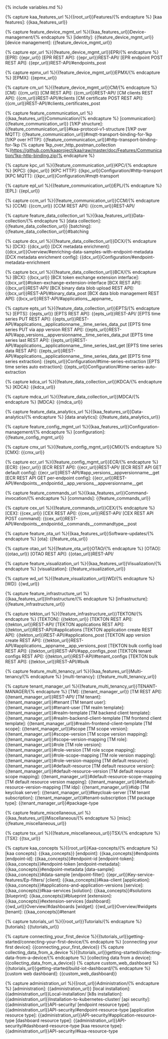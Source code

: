 {% include variables.md %}


<!--== Features and components ==-->
{% capture kaa_features_url %}{{root_url}}Features/{% endcapture %}
[kaa features]: {{kaa_features_url}}


<!-- Device management -->
{% capture feature_device_mgmt_url %}{{kaa_features_url}}Device-management/{% endcapture %}
[identity]: {{feature_device_mgmt_url}}
[device management]: {{feature_device_mgmt_url}}

{% capture epr_url %}{{feature_device_mgmt_url}}EPR/{% endcapture %}
[EPR]:                          {{epr_url}}
[EPR REST API]:                 {{epr_url}}REST-API/
[EPR endpoint POST REST API]:   {{epr_url}}REST-API/#endpoints_post

{% capture epmx_url %}{{feature_device_mgmt_url}}EPMX/{% endcapture %}
[EPMX]: {{epmx_url}}

{% capture cm_url %}{{feature_device_mgmt_url}}CM/{% endcapture %}
[CM]: {{cm_url}}
[CM REST API]:                  {{cm_url}}REST-API/
[CM clients REST API]:          {{cm_url}}REST-API/#clients
[CM certificate POST REST API]: {{cm_url}}REST-API/#clients_certificates_post


<!-- Communication -->
{% capture feature_communication_url %}{{kaa_features_url}}Communication/{% endcapture %}
[communication]:  {{feature_communication_url}}
[1/KP structure]: {{feature_communication_url}}#kaa-protocol-v1-structure
[1/KP over MQTT]: {{feature_communication_url}}#mqtt-transport-binding-for-1kp
[1/KP over HTTP]: {{feature_communication_url}}#http-transport-binding-for-1kp
{% capture 1kp_over_http_postman_collection %}https://github.com/kaaproject/kaa/raw/master/doc/Features/Communication/1kp-http-binding.zip{% endcapture %}

{% capture kpc_url %}{{feature_communication_url}}KPC/{% endcapture %}
[KPC]: {{kpc_url}}
[KPC HTTP]: {{kpc_url}}Configuration/#http-transport
[KPC MQTT]: {{kpc_url}}Configuration/#mqtt-transport

{% capture epl_url %}{{feature_communication_url}}EPL/{% endcapture %}
[EPL]: {{epl_url}}

{% capture ccm_url %}{{feature_communication_url}}CCM/{% endcapture %}
[CCM]: {{ccm_url}}
[CCM REST API]: {{ccm_url}}REST-API/


<!-- Data collection -->
{% capture feature_data_collection_url %}{{kaa_features_url}}Data-collection/{% endcapture %}
[data collection]: {{feature_data_collection_url}}
[batching]: {{feature_data_collection_url}}#batching

{% capture dcx_url %}{{feature_data_collection_url}}DCX/{% endcapture %}
[DCX]: {{dcx_url}}
[DCX metadata enrichment]:        {{dcx_url}}Overview/#enriching-data-samples-with-endpoint-metadata
[DCX metadata enrichment config]: {{dcx_url}}Configuration/#endpoint-metadata-enrichment

{% capture bcx_url %}{{feature_data_collection_url}}BCX/{% endcapture %}
[BCX]:                                      {{bcx_url}}
[BCX token exchange extension interface]:   {{bcx_url}}#token-exchange-extension-interface
[BCX REST API]:                             {{bcx_url}}REST-API/
[BCX binary data blob upload REST API]:     {{bcx_url}}REST-API/#binary_data_post
[BCX data blob management REST API]:        {{bcx_url}}REST-API/#applications__appname_

{% capture epts_url %}{{feature_data_collection_url}}EPTS/{% endcapture %}
[EPTS]:                                             {{epts_url}}
[EPTS REST API]:                                    {{epts_url}}REST-API/
[EPTS time series PUT REST API]:                    {{epts_url}}REST-API/#applications__applicationname__time_series_data_put
[EPTS time series PUT via app version REST API]:    {{epts_url}}REST-API/#app_versions__appversionname__time_series_data_put
[EPTS time series last REST API]:                   {{epts_url}}REST-API/#applications__applicationname__time_series_last_get
[EPTS time series data REST API]:                   {{epts_url}}REST-API/#applications__applicationname__time_series_data_get
[EPTS time series extraction]:                      {{epts_url}}Configuration/#time-series-extraction
[EPTS time series auto extraction]:                 {{epts_url}}Configuration/#time-series-auto-extraction

{% capture kdca_url %}{{feature_data_collection_url}}KDCA/{% endcapture %}
[KDCA]: {{kdca_url}}

{% capture mdca_url %}{{feature_data_collection_url}}MDCA/{% endcapture %}
[MDCA]: {{mdca_url}}

<!-- Data analytics -->
{% capture feature_data_analytics_url %}{{kaa_features_url}}Data-analytics/{% endcapture %}
[data analytics]: {{feature_data_analytics_url}}

<!-- Configuration management -->
{% capture feature_config_mgmt_url %}{{kaa_features_url}}Configuration-management/{% endcapture %}
[configuration]: {{feature_config_mgmt_url}}

{% capture cmx_url %}{{feature_config_mgmt_url}}CMX/{% endcapture %}
[CMX]: {{cmx_url}}

{% capture ecr_url %}{{feature_config_mgmt_url}}ECR/{% endcapture %}
[ECR]: {{ecr_url}}
[ECR REST API]:                         {{ecr_url}}REST-API/
[ECR REST API GET default config]:      {{ecr_url}}REST-API/#app_versions__appversionname__get
[ECR REST API GET per-endpoint config]: {{ecr_url}}REST-API/#endpoints__endpointid__app_versions__appversionname__get


<!-- Commands -->
{% capture feature_commands_url %}{{kaa_features_url}}Command-invocation/{% endcapture %}
[commands]: {{feature_commands_url}}

{% capture cex_url %}{{feature_commands_url}}CEX/{% endcapture %}
[CEX]: {{cex_url}}
[CEX REST API]: {{cex_url}}REST-API/
[CEX REST API POST command]: {{cex_url}}REST-API/#endpoints__endpointid__commands__commandtype__post


<!-- Software updates -->
{% capture feature_ota_url %}{{kaa_features_url}}Software-updates/{% endcapture %}
[ota]: {{feature_ota_url}}

{% capture otao_url %}{{feature_ota_url}}OTAO/{% endcapture %}
[OTAO]: {{otao_url}}
[OTAO REST API]: {{otao_url}}REST-API/


<!-- Visualization -->
{% capture feature_visualization_url %}{{kaa_features_url}}Visualization/{% endcapture %}
[visualization]: {{feature_visualization_url}}

{% capture wd_url %}{{feature_visualization_url}}WD/{% endcapture %}
[WD]: {{wd_url}}


<!-- Infrastructure -->
{% capture feature_infrastructure_url %}{{kaa_features_url}}Infrastructure/{% endcapture %}
[infrastructure]: {{feature_infrastructure_url}}

{% capture tekton_url %}{{feature_infrastructure_url}}TEKTON/{% endcapture %}
[TEKTON]:                               {{tekton_url}}
[TEKTON REST API]:                      {{tekton_url}}REST-API/
[TEKTON applications REST API]:         {{tekton_url}}REST-API/#applications
[TEKTON application create REST API]:   {{tekton_url}}REST-API/#applications_post
[TEKTON app version create REST API]:   {{tekton_url}}REST-API/#applications__appname__app_versions_post
[TEKTON bulk config load REST API]:     {{tekton_url}}REST-API/#app_configs_post
[TEKTON tenant configs REST API]:       {{tekton_url}}REST-API/#tenant_configs
[TEKTON bulk REST API]:                 {{tekton_url}}REST-API/#bulk


<!-- Multi-tenancy -->
{% capture feature_multi_tenancy_url %}{{kaa_features_url}}Multi-tenancy/{% endcapture %}
[multi-tenancy]: {{feature_multi_tenancy_url}}

{% capture tenant_manager_url %}{{feature_multi_tenancy_url}}TENANT-MANAGER/{% endcapture %}
[TM]:                                   {{tenant_manager_url}}
[TM REST API]:                          {{tenant_manager_url}}REST-API/
[TM tenant]:                            {{tenant_manager_url}}#tenant
[TM tenant user]:                       {{tenant_manager_url}}#tenant-user
[TM realm template]:                    {{tenant_manager_url}}#realm-template
[TM backend client template]:           {{tenant_manager_url}}#realm-backend-client-template
[TM frontend client template]:          {{tenant_manager_url}}#realm-frontend-client-template
[TM scope]:                             {{tenant_manager_url}}#scope
[TM scope version]:                     {{tenant_manager_url}}#scope-version
[TM scope version mapping]:             {{tenant_manager_url}}#scope-version-mapping
[TM role]:                              {{tenant_manager_url}}#role
[TM role version]:                      {{tenant_manager_url}}#role-version
[TM role scope mapping]:                {{tenant_manager_url}}#role-scope-mapping
[TM role version mapping]:              {{tenant_manager_url}}#role-version-mapping
[TM default resource]:                  {{tenant_manager_url}}#default-resource
[TM default resource version]:          {{tenant_manager_url}}#default-resource-version
[TM default resource scope mapping]:    {{tenant_manager_url}}#default-resource-scope-mapping
[TM default resource version mapping]:  {{tenant_manager_url}}#default-resource-version-mapping
[TM idp]:                               {{tenant_manager_url}}#idp
[TM keycloak server]:                   {{tenant_manager_url}}#keycloak-server
[TM tenant subscription]:               {{tenant_manager_url}}#tenant-subscription
[TM package type]:                      {{tenant_manager_url}}#package-type


<!-- Miscellaneous -->
{% capture feature_miscellaneous_url %}{{kaa_features_url}}Miscellaneous/{% endcapture %}
[misc]: {{feature_miscellaneous_url}}

{% capture tsx_url %}{{feature_miscellaneous_url}}TSX/{% endcapture %}
[TSX]: {{tsx_url}}


<!--== Kaa RFCs ==-->
[RFCs]:     {{rfc_url}}#kaa-rfcs
[1/KP]:     {{rfc_url}}blob/master/0001/README.md
[2/DCP]:    {{rfc_url}}blob/master/0002/README.md
[3/ISM]:    {{rfc_url}}blob/master/0003/README.md
[4/ESP]:    {{rfc_url}}blob/master/0004/README.md
[6/CDTP]:   {{rfc_url}}blob/master/0006/README.md
[7/CMP]:    {{rfc_url}}blob/master/0007/README.md
[8/KPSR]:   {{rfc_url}}blob/master/0008/README.md
[9/ELCE]:   {{rfc_url}}blob/master/0009/README.md
[10/EPMP]:  {{rfc_url}}blob/master/0010/README.md
[11/CEP]:   {{rfc_url}}blob/master/0011/README.md
[12/CIP]:   {{rfc_url}}blob/master/0012/README.md
[13/DSTP]:  {{rfc_url}}blob/master/0013/README.md
[14/TSTP]:  {{rfc_url}}blob/master/0014/README.md
[15/EME]:   {{rfc_url}}blob/master/0015/README.md
[16/ECAP]:  {{rfc_url}}blob/master/0016/README.md
[17/SCMP]:  {{rfc_url}}blob/master/0017/README.md
[18/EFE]:   {{rfc_url}}blob/master/0018/README.md
[19/EPMMP]: {{rfc_url}}blob/master/0019/README.md
[20/EFMP]:  {{rfc_url}}blob/master/0020/README.md
[21/TLE]:   {{rfc_url}}blob/master/0021/README.md
[22/CAP]:   {{rfc_url}}blob/master/0022/README.md


<!--== Kaa terminology ==-->
[architecture overview]:    {{root_url}}Architecture-overview/
[scalability]:              {{root_url}}Architecture-overview/#scalability
[service configuration]:    {{root_url}}Architecture-overview/#configuration

{% capture kaa_concepts %}{{root_url}}Kaa-concepts/{% endcapture %}
[kaa concepts]:         {{kaa_concepts}}
[endpoint]:             {{kaa_concepts}}#endpoints
[endpoint-id]:          {{kaa_concepts}}#endpoint-id
[endpoint-token]:       {{kaa_concepts}}#endpoint-token
[endpoint-metadata]:    {{kaa_concepts}}#endpoint-metadata
[data-sample]:          {{kaa_concepts}}#data-sample
[endpoint-filter]:      {{epr_url}}Key-service-features/Ep-filters/
[client]:               {{kaa_concepts}}#kaa-client
[application]:          {{kaa_concepts}}#applications-and-application-versions
[service]:              {{kaa_concepts}}#kaa-services
[solution]:             {{kaa_concepts}}#solutions
[blueprint]:            {{kaa_concepts}}#blueprint
[extension]:            {{kaa_concepts}}#extension-services
[dashboard]:            {{wd_url}}Overview/#dashboards
[widget]:               {{wd_url}}Overview/#widgets
[tenant]:               {{kaa_concepts}}#tenant

<!--== Tutorials ==-->
{% capture tutorials_url %}{{root_url}}Tutorials/{% endcapture %}
[tutorials]:                              {{tutorials_url}}

<!--== Getting Started ==-->
{% capture connecting_your_first_device %}{{tutorials_url}}getting-started/connecting-your-first-device/{% endcapture %}
[connecting your first device]:           {{connecting_your_first_device}}
{% capture collecting_data_from_a_device %}{{tutorials_url}}getting-started/collecting-data-from-a-device/{% endcapture %}
[collecting data from a device]:          {{collecting_data_from_a_device}}
{% capture custom_web_dashboard %}        {{tutorials_url}}getting-started/build-iot-dashboard/{% endcapture %}
[custom web dashboard]:                   {{custom_web_dashboard}}

[iot notification tutorial]:              {{tutorials_url}}getting-started/iot-notification/
[kaa cloud getting started]:              {{tutorials_url}}getting-started/getting-started-kaa-cloud/

<!--== Device Integration ==-->
[connect Arduino (MKR-1010 + MKR-ENV)]:   {{tutorials_url}}connect-arduino-mkr-1010-to-kaa-platform/
[connect BlitzWolf smart socket]:         {{tutorials_url}}connect-blitzwolf-smart-socket/
[how to connect an ESP8266]:              {{tutorials_url}}connect-esp8266-to-kaa-platform/

<!-- Administration -->
{% capture administration_url %}{{root_url}}Administration/{% endcapture %}
[administration]:               {{administration_url}}
[local installation]:           {{administration_url}}Local-installation/
[k8s installation]:             {{administration_url}}Installation-to-kubernetes-cluster/
[api security]:                 {{administration_url}}API-security/
[endpoint resource type]:       {{administration_url}}API-security/#endpoint-resource-type
[application resource type]:    {{administration_url}}API-security/#application-resource-type
[dashboard resource type]:      {{administration_url}}API-security/#dashboard-resource-type
[kaa resource type]:            {{administration_url}}API-security/#kaa-resource-type

<!-- Webinars -->
[webinars]: {{root_url}}Webinars/
[webinar Kaa IoT Cloud and Kaa 1.1]:        {{root_url}}Webinars/2019-12-11-Kaa-IoT-Cloud-and-Kaa-1.1/
[webinar Data Analytics and Notifications]: {{root_url}}Webinars/2020-04-02-Data-Analytics-and-Notifications/

<!-- What's new -->
[whats new]: {{root_url}}Whats-new/
[whats new in 1.1]: {{root_url}}Whats-new/#kaa-11-november-8-th-2019
[whats new in 1.2]: {{root_url}}Whats-new/#kaa-12-july-6-th-2020

<!--== 3-rd party components ==-->
[docker]: https://www.docker.com/
[k8s]: https://kubernetes.io/
[helm]: https://helm.sh/
[prometheus]: https://prometheus.io/
[nginx]: https://www.nginx.com/
[fluentd]: https://www.fluentd.org/
[grafana]: https://grafana.com/
[nats]: https://www.nats.io/
[keycloak]: https://www.keycloak.org/
[influxdb]: https://docs.influxdata.com/influxdb/
[mongo]: https://www.mongodb.com/what-is-mongodb
[maria]: https://mariadb.org/
[redis]: https://redis.io
[postgresql]: https://www.postgresql.org/
[elastic stack]: https://www.elastic.co/elastic-stack
[kibana]: https://www.elastic.co/kibana
[vault]: https://www.vaultproject.io/
[open distro]: https://opendistro.github.io/
[open distro security]: https://opendistro.github.io/for-elasticsearch-docs/docs/security-configuration/
[open distro kibana]: https://opendistro.github.io/for-elasticsearch-docs/docs/kibana/
[open distro alerting]: https://opendistro.github.io/for-elasticsearch-docs/docs/alerting/
[curl]: https://en.wikipedia.org/wiki/CURL

<!--== Technologies ==-->
[mqtt]: http://mqtt.org/
[coap]: http://coap.technology/
[json]: https://www.json.org/
[uuid]: https://en.wikipedia.org/wiki/Universally_unique_identifier
[avro]: https://avro.apache.org/
[oauth2]: https://tools.ietf.org/html/rfc6749
[resource server]: https://www.oauth.com/oauth2-servers/the-resource-server/
[access token]: https://www.oauth.com/oauth2-servers/access-tokens/
[oauth scope]: https://www.oauth.com/oauth2-servers/scope/
[openid]: https://openid.net/connect/
[uma]: https://en.wikipedia.org/wiki/User-Managed_Access

<!--== General ==-->
[42]: https://en.wikipedia.org/wiki/42_(number)#The_Hitchhiker's_Guide_to_the_Galaxy
[digital twin]: https://en.wikipedia.org/wiki/Digital_twin
[over-the-air]: https://en.wikipedia.org/wiki/Over-the-air_programming
[openid]: https://openid.net/connect/


<!--== KaaIoT sites ==-->
[Kaa cloud]:                https://cloud.kaaiot.com
[Kaa cloud registration]:   https://www.kaaproject.org/free-trial
[Kaa user chat]:            https://gitter.im/KaaIoT/community

<!--== Repl.it ==-->
[connecting your first device repl]:  https://repl.it/@KaaIoT/ConnectingYourFirstDevice120
[collecting data from a device repl]: https://repl.it/@KaaIoT/CollectingDataFromADevice120
